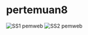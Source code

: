 # pertemuan8
![SS1 pemweb](https://github.com/adibakhul/pertemuan8/assets/145316130/38d3f641-2e38-4b79-97a6-47bcdfde7c63)
![SS2 pemweb](https://github.com/adibakhul/pertemuan8/assets/145316130/27357318-9f28-4dd3-b231-f76dc836896c)
